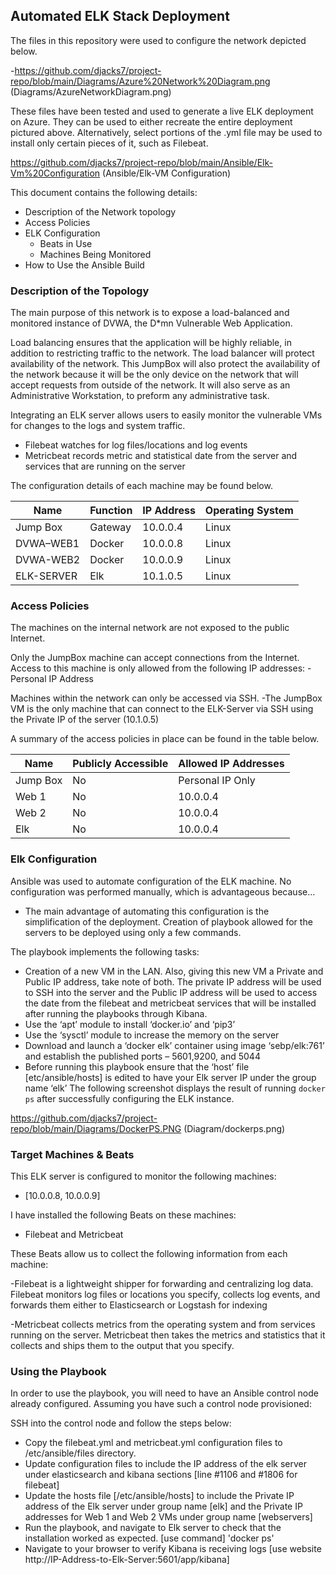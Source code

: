## Automated ELK Stack Deployment

The files in this repository were used to configure the network depicted below.

  -https://github.com/djacks7/project-repo/blob/main/Diagrams/Azure%20Network%20Diagram.png (Diagrams/AzureNetworkDiagram.png)

These files have been tested and used to generate a live ELK deployment on Azure. They can be used to either recreate the entire deployment pictured above. Alternatively, select portions of the .yml file may be used to install only certain pieces of it, such as Filebeat.

  https://github.com/djacks7/project-repo/blob/main/Ansible/Elk-Vm%20Configuration
  (Ansible/Elk-VM Configuration)

This document contains the following details:
- Description of the Network topology
- Access Policies
- ELK Configuration
  - Beats in Use
  - Machines Being Monitored
- How to Use the Ansible Build


### Description of the Topology

The main purpose of this network is to expose a load-balanced and monitored instance of DVWA, the D*mn Vulnerable Web Application.

Load balancing ensures that the application will be highly reliable, in addition to restricting traffic to the network. The load balancer will protect availability of the network. This JumpBox will also protect the availability of the network because it will be the only device on the network that will accept requests from outside of the network. It will also serve as an Administrative Workstation, to preform any administrative task.  

Integrating an ELK server allows users to easily monitor the vulnerable VMs for changes to the logs and system traffic.
- Filebeat watches for log files/locations and log events 
- Metricbeat records metric and statistical date from the server and services that are running on the server

The configuration details of each machine may be found below.

| Name     | Function | IP Address | Operating System |
|----------|----------|------------|------------------|
|Jump Box  | Gateway  | 10.0.0.4   | Linux            |
|DVWA–WEB1 | Docker   | 10.0.0.8   | Linux            |
|DVWA-WEB2 | Docker   | 10.0.0.9   | Linux            |
|ELK-SERVER| Elk      | 10.1.0.5   | Linux            |


### Access Policies

The machines on the internal network are not exposed to the public Internet. 

Only the JumpBox machine can accept connections from the Internet. Access to this machine is only allowed from the following IP addresses:
-Personal IP Address

Machines within the network can only be accessed via SSH.
-The JumpBox VM is the only machine that can connect to the ELK-Server via SSH using the Private IP of the server (10.1.0.5)

A summary of the access policies in place can be found in the table below.

| Name     | Publicly Accessible | Allowed IP Addresses |
|----------|---------------------|----------------------|
| Jump Box | No                  | Personal IP Only     |
| Web 1    | No                  | 10.0.0.4             |
| Web 2    | No                  | 10.0.0.4             |
| Elk      | No                  | 10.0.0.4             |

### Elk Configuration

Ansible was used to automate configuration of the ELK machine. No configuration was performed manually, which is advantageous because...
- The main advantage of automating this configuration is the simplification of the deployment. Creation of playbook allowed for the servers to be deployed using only a few commands. 

The playbook implements the following tasks:
- Creation of a new VM in the LAN. Also, giving this new VM a Private and Public IP address, take note of both. The private IP address will be used to SSH into the server and the Public IP address will be used to access the date from the filebeat and metricbeat services that will be installed after running the playbooks through Kibana.  
- Use the ‘apt’ module to install ‘docker.io’ and ‘pip3’ 
- Use the ‘sysctl’ module to increase the memory on the server
- Download and launch a ‘docker elk’ container using image ‘sebp/elk:761’ and establish the published ports – 5601,9200, and 5044
- Before running this playbook ensure that the ‘host’ file [etc/ansible/hosts] is edited to have your Elk server IP under the group name ‘elk’ 
The following screenshot displays the result of running `docker ps` after successfully configuring the ELK instance.

https://github.com/djacks7/project-repo/blob/main/Diagrams/DockerPS.PNG (Diagram/dockerps.png)


### Target Machines & Beats
This ELK server is configured to monitor the following machines:
- [10.0.0.8, 10.0.0.9] 

I have installed the following Beats on these machines:
- Filebeat and Metricbeat

These Beats allow us to collect the following information from each machine:

-Filebeat is a lightweight shipper for forwarding and centralizing log data. Filebeat monitors log files or locations you specify, collects log events, and forwards them either to Elasticsearch or Logstash for indexing

-Metricbeat collects metrics from the operating system and from services running on the server. Metricbeat then takes the metrics and statistics that it collects and ships them to the output that you specify. 

### Using the Playbook
In order to use the playbook, you will need to have an Ansible control node already configured. Assuming you have such a control node provisioned: 

SSH into the control node and follow the steps below:
- Copy the filebeat.yml and metricbeat.yml configuration files to /etc/ansible/files directory.
- Update configuration files to include the IP address of the elk server under elasticsearch and kibana sections [line #1106 and #1806 for filebeat]
- Update the hosts file [/etc/ansible/hosts] to include the Private IP address of the Elk server under group name [elk] and the Private IP addresses for Web 1 and Web 2 VMs under group name [webservers]
- Run the playbook, and navigate to Elk server to check that the installation worked as expected. [use command] 'docker ps'
- Navigate to your browser to verify Kibana is receiving logs
 [use website http://IP-Address-to-Elk-Server:5601/app/kibana]


